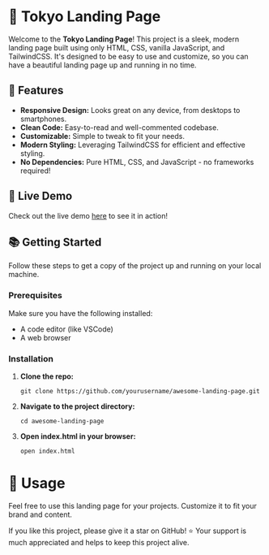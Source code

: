 # 🌟 Tokyo Landing Page

Welcome to the **Tokyo Landing Page**! This project is a sleek, modern landing page built using only HTML, CSS, vanilla JavaScript, and TailwindCSS. It's designed to be easy to use and customize, so you can have a beautiful landing page up and running in no time. 

## 🚀 Features

- **Responsive Design:** Looks great on any device, from desktops to smartphones.
- **Clean Code:** Easy-to-read and well-commented codebase.
- **Customizable:** Simple to tweak to fit your needs.
- **Modern Styling:** Leveraging TailwindCSS for efficient and effective styling.
- **No Dependencies:** Pure HTML, CSS, and JavaScript - no frameworks required!

## 🎨 Live Demo

Check out the live demo [here](#) to see it in action!

## 📚 Getting Started

Follow these steps to get a copy of the project up and running on your local machine.

### Prerequisites

Make sure you have the following installed:
- A code editor (like VSCode)
- A web browser

### Installation

1. **Clone the repo:**

   ```
   git clone https://github.com/yourusername/awesome-landing-page.git
   ```
2. **Navigate to the project directory:**

   ```
   cd awesome-landing-page
   ```
3. **Open index.html in your browser:**

   ```
   open index.html
   ```

# 🌟 Usage

Feel free to use this landing page for your projects. Customize it to fit your brand and content.

If you like this project, please give it a star on GitHub! ⭐ Your support is much appreciated and helps to keep this project alive.
